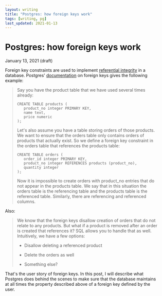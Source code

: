 ```yaml
---
layout: writing
title: "Postgres: how foreign keys work"
tags: [writing, pg]
last_updated: 2021-01-13
---
```

# Postgres: how foreign keys work

January 13, 2021 (draft)

Foreign key constraints are used to implement [referential integrity](https://en.wikipedia.org/wiki/Referential_integrity)
in a database.  Postgres' [documentation](https://www.postgresql.org/docs/8.3/ddl-constraints.html#DDL-CONSTRAINTS-FK)
on foreign keys gives the following example:

> Say you have the product table that we have used several times already:
>
>```
> CREATE TABLE products (
>    product_no integer PRIMARY KEY,
>    name text,
>    price numeric
> );
> ```
> Let's also assume you have a table storing orders of those products. We want to ensure that the orders table only contains orders of products that actually exist. So we define a foreign key constraint in the orders table that references the products table:
> 
>```
> CREATE TABLE orders (
>    order_id integer PRIMARY KEY,
>    product_no integer REFERENCES products (product_no),
>    quantity integer
> );
>```
> Now it is impossible to create orders with product_no entries that do not appear in the products table.
> We say that in this situation the orders table is the referencing table and the products table is the referenced table. Similarly, there are referencing and referenced columns.

Also:

> We know that the foreign keys disallow creation of orders that do not relate to any products. But what if a product is removed after an order is created that references it? SQL allows you to handle that as well. Intuitively, we have a few options:
>
> * Disallow deleting a referenced product
> 
> * Delete the orders as well
>
> * Something else?

That's the user story of foreign keys.  In this post, I will describe what Postgres does behind
the scenes to make sure that the database maintains at all times the property described above
of a foreign key defined by the user.
